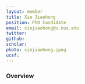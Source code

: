 ```yaml
---
layout: member
title: Xie Jiaohong
position: PhD Candidate
email: xiejiaohong@u.nus.edu
twitter:
github:
scholar: 
photo: xiejiaohong.jpeg
ucsf: 
---
```


 <!-- (谢佼宏) -->

### Overview
